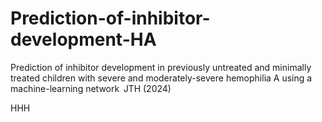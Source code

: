 # Prediction-of-inhibitor-development-HA
Prediction of inhibitor development in previously untreated and minimally treated children with severe and moderately-severe hemophilia A using a machine-learning network  JTH (2024)

HHH
